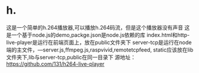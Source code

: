 # h.

这是一个简单的h.264播放器,可以播放h.264码流，但是这个播放器没有声音
这是一个基于node.js的demo,packge.json是node.js依赖的库
index.html和http-live-player是运行在前端页面上，放在public文件夹下
server-tcp是运行在node端的主文件，—server.js,ffmpeg.js,raspvivid,remotetcpfeed, static应该放在lib文件夹下,lib与server-tcp,public在同一目录下
源地址：https://github.com/131/h264-live-player
